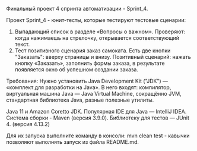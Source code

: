Финальный проект 4 спринта автоматизации - Sprint_4.

Проект Sprint_4 - юнит-тесты, которые тестируют тестовые сценарии:
1. Выпадающий список в разделе «Вопросы о важном». Проверяют: когда нажимаешь на стрелочку, открывается соответствующий текст.
2. Тест позитивного сценария заказ самоката. Есть две кнопки "Заказать": вверху страницы и внизу. 
Позитивный сценарий: нажать кнопку «Заказать», заполнить формы заказа, в результате появляется окно об успешном создании заказа.

Требования:
Нужно установить Java Development Kit ("JDK") — «комплект для разработки на Java».
В него входят: компилятор, виртуальная машина Java — Java Virtual Machine, сокращённо JVM, стандартная библиотека Java, разные полезные утилиты.

Java 11 и Amazon Coretto JDK.
Популярная IDE для Java — IntelliJ IDEA.
Cистема сборки - Maven (версия 3.9.0).
Библиотеку для тестов — JUnit 4. (версия 4.13.2) 

Для их запуска выполните команду в консоли:
mvn clean test - кавычки позволяют выполнять запуск из файла README.md.